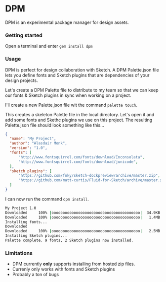 # DPM

DPM is an experimental package manager for design assets.

### Getting started
Open a terminal and enter `gem install dpm`

### Usage
DPM is perfect for design collaboration with Sketch. A DPM Palette.json file lets you define fonts and Sketch plugins that are dependencies of your design projects.

Let's create a DPM Palette file to distribute to my team so that we can keep our fonts & Sketch plugins in sync when working on a project.

I'll create a new Palette.json file wit the command `palette touch`.

This creates a skeleton Palette file in the local directory. Let's open it and add some fonts and Skethc plugins we use on this project. The resulting Palette.json file should look something like this...

```JSON
{
  "name": "My Project",
  "author": "Alasdair Monk",
  "version": "1.0",
  "fonts": [
      "http://www.fontsquirrel.com/fonts/download/Inconsolata",
      "http://www.fontsquirrel.com/fonts/download/junicode",
  ],
  "sketch_plugins": [
      "https://github.com/fnky/sketch-dockpreview/archive/master.zip",
      "https://github.com/matt-curtis/Fluid-for-Sketch/archive/master.zip"
  ]
}
```

I can now run the command `dpm install`.

```sh
My Project 1.0
Downloaded     100% |oooooooooooooooooooooooooooooooooooooooo|  34.9KB 278.1KB/s ETA:   0:00:00
Downloaded     100% |oooooooooooooooooooooooooooooooooooooooo|   1.4MB 610.5KB/s ETA:   0:00:00
Installing fonts...
Downloaded
Downloaded     100% |oooooooooooooooooooooooooooooooooooooooo|   2.5MB   1.6MB/s ETA:   0:00:00
Installing Sketch plugins...
Palette complete. 9 fonts, 2 Sketch plugins now installed.
```

### Limitations
* DPM currently **only** supports installing from hosted zip files.
* Currenly only works with fonts and Sketch plugins
* Probably a ton of bugs
